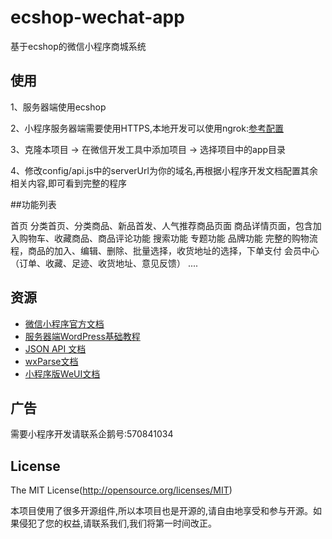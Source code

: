 # ecshop-wechat-app
基于ecshop的微信小程序商城系统

## 使用
1、服务器端使用ecshop

2、小程序服务器端需要使用HTTPS,本地开发可以使用ngrok:[参考配置](http://www.ittun.com/)

3、克隆本项目 -> 在微信开发工具中添加项目 -> 选择项目中的app目录

4、修改config/api.js中的serverUrl为你的域名,再根据小程序开发文档配置其余相关内容,即可看到完整的程序

##功能列表

首页
分类首页、分类商品、新品首发、人气推荐商品页面
商品详情页面，包含加入购物车、收藏商品、商品评论功能
搜索功能
专题功能
品牌功能
完整的购物流程，商品的加入、编辑、删除、批量选择，收货地址的选择，下单支付
会员中心（订单、收藏、足迹、收货地址、意见反馈） ....

## 资源

* [微信小程序官方文档](https://mp.weixin.qq.com/debug/wxadoc/dev/?t=201715)
* [服务器端WordPress基础教程](https://codex.wordpress.org/zh-cn:Main_Page)
* [JSON API 文档](https://wordpress.org/plugins/json-api/)
* [wxParse文档](https://github.com/icindy/wxParse)
* [小程序版WeUI文档](https://github.com/weui/weui-wxss)

## 广告

需要小程序开发请联系企鹅号:570841034

## License

The MIT License(http://opensource.org/licenses/MIT)

本项目使用了很多开源组件,所以本项目也是开源的,请自由地享受和参与开源。如果侵犯了您的权益,请联系我们,我们将第一时间改正。